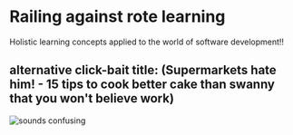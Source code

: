Railing against rote learning
=============================

Holistic learning concepts applied to the world of software development!!

alternative click-bait title:
(Supermarkets hate him! - 15 tips to cook better cake than swanny that you won't believe work)
----------------------------------------------------------------------------------------------

![sounds confusing]( https://media.giphy.com/media/WgTf8fPTjJZAI/giphy.gif "So confused...")
